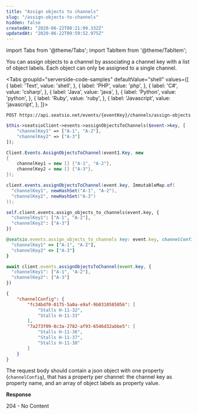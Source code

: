 ```yaml
---
title: "Assign objects to channels"
slug: "/assign-objects-to-channels"
hidden: false
createdAt: "2020-06-22T08:21:09.332Z"
updatedAt: "2020-06-22T09:59:52.975Z"
---
```


import Tabs from '@theme/Tabs';
import TabItem from '@theme/TabItem';

You can assign objects to a channel by associating a channel key with a list of object labels. 
Each object can only be assigned to a single channel. 



<Tabs 
  groupId="serverside-code-samples"
  defaultValue="shell"
  values={[
{ label: 'Text', value: 'shell', },
{ label: 'PHP', value: 'php', },
{ label: 'C#', value: 'csharp', },
{ label: 'Java', value: 'java', },
{ label: 'Python', value: 'python', },
{ label: 'Ruby', value: 'ruby', },
{ label: 'Javascript', value: 'javascript', },
]}>
<TabItem value='shell'>

```shell
POST https://api.seatsio.net/events/{eventKey}/channels/assign-objects
```

</TabItem>
<TabItem value='php'>

```php
$this->seatsioClient->events->assignObjectsToChannels($event->key, [
	"channelKey1" => ["A-1", "A-2"],
	"channelKey2" => ["A-3"]
]);
```

</TabItem>
<TabItem value='csharp'>

```csharp
Client.Events.AssignObjectsToChannel(event1.Key, new
{
	channelKey1 = new [] {"A-1", "A-2"},
	channelKey2 = new [] {"A-3"},
});

```

</TabItem>
<TabItem value='java'>

```java
client.events.assignObjectsToChannel(event.key, ImmutableMap.of(
  "channelKey1", newHashSet("A-1", "A-2"),
  "channelKey2", newHashSet("A-3")
));
```

</TabItem>
<TabItem value='python'>

```python
self.client.events.assign_objects_to_channels(event.key, {
  "channelKey1": ["A-1", "A-2"],
  "channelKey2": ["A-3"]
})
```

</TabItem>
<TabItem value='ruby'>

```ruby
@seatsio.events.assign_objects_to_channels key: event.key, channelConfig: {
  "channelKey1" => ["A-1", "A-2"],
  "channelKey2" => ["A-3"]
}
```

</TabItem>
<TabItem value='javascript'>

```javascript
await client.events.assignObjectsToChannel(event.key, {
  "channelKey1": ["A-1", "A-2"],
  "channelKey2": ["A-3"]
})
```

</TabItem>
</Tabs>





```json
{
    "channelConfig": {
        "fc34bdf0-0175-5a0a-e9af-9b0310585056": [
            "Stalls H-11-32",
            "Stalls H-11-33"
        ],
        "7a273f09-8c3a-2782-af93-6546d32abbe5": [
            "Stalls H-11-36",
            "Stalls H-11-37",
            "Stalls H-11-38"
        ]
    }
}
```

The request body should contain a json object with one property (`channelConfig`), that has a property per channel: the channel key as property name, and an array of object labels as property value.

**Response**

204 - No Content
